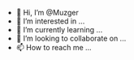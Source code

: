 - 👋 Hi, I’m @Muzger
- 👀 I’m interested in ...
- 🌱 I’m currently learning ...
- 💞️ I’m looking to collaborate on ...
- 📫 How to reach me ...

<!---
Muzger/Muzger is a ✨ special ✨ repository because its `README.md` (this file) appears on your GitHub profile.
You can click the Preview link to take a look at your changes.
--->
